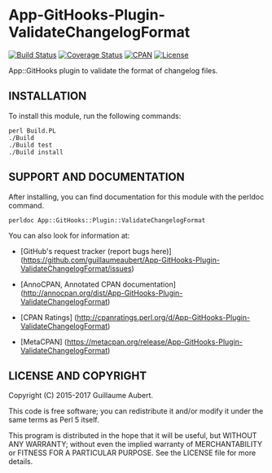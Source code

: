 App-GitHooks-Plugin-ValidateChangelogFormat
===========================================

[![Build Status](https://travis-ci.org/guillaumeaubert/App-GitHooks-Plugin-ValidateChangelogFormat.svg?branch=master)](https://travis-ci.org/guillaumeaubert/App-GitHooks-Plugin-ValidateChangelogFormat)
[![Coverage Status](https://coveralls.io/repos/guillaumeaubert/App-GitHooks-Plugin-ValidateChangelogFormat/badge.svg?branch=master)](https://coveralls.io/r/guillaumeaubert/App-GitHooks-Plugin-ValidateChangelogFormat?branch=master)
[![CPAN](https://img.shields.io/cpan/v/App-GitHooks-Plugin-ValidateChangelogFormat.svg)](https://metacpan.org/release/App-GitHooks-Plugin-ValidateChangelogFormat)
[![License](https://img.shields.io/badge/license-Perl%205-blue.svg)](http://dev.perl.org/licenses/)

App::GitHooks plugin to validate the format of changelog files.


INSTALLATION
------------

To install this module, run the following commands:

	perl Build.PL
	./Build
	./Build test
	./Build install


SUPPORT AND DOCUMENTATION
-------------------------

After installing, you can find documentation for this module with the
perldoc command.

	perldoc App::GitHooks::Plugin::ValidateChangelogFormat


You can also look for information at:

 * [GitHub's request tracker (report bugs here)]
   (https://github.com/guillaumeaubert/App-GitHooks-Plugin-ValidateChangelogFormat/issues)

 * [AnnoCPAN, Annotated CPAN documentation]
   (http://annocpan.org/dist/App-GitHooks-Plugin-ValidateChangelogFormat)

 * [CPAN Ratings]
   (http://cpanratings.perl.org/d/App-GitHooks-Plugin-ValidateChangelogFormat)

 * [MetaCPAN]
   (https://metacpan.org/release/App-GitHooks-Plugin-ValidateChangelogFormat)


LICENSE AND COPYRIGHT
---------------------

Copyright (C) 2015-2017 Guillaume Aubert.

This code is free software; you can redistribute it and/or modify it under the
same terms as Perl 5 itself.

This program is distributed in the hope that it will be useful, but WITHOUT ANY
WARRANTY; without even the implied warranty of MERCHANTABILITY or FITNESS FOR A
PARTICULAR PURPOSE. See the LICENSE file for more details.
